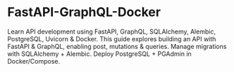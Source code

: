 # FastAPI-GraphQL-Docker
Learn API development using FastAPI, GraphQL, SQLAlchemy, Alembic, PostgreSQL, Uvicorn &amp; Docker. This guide explores building an API with FastAPI &amp; GraphQL, enabling post, mutations &amp; queries. Manage migrations with SQLAlchemy + Alembic. Deploy PostgreSQL + PGAdmin in Docker/Compose.
